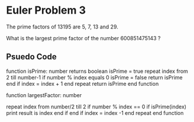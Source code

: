 # Euler Problem 3

The prime factors of 13195 are 5, 7, 13 and 29.

What is the largest prime factor of the number 600851475143 ?

## Psuedo Code

function isPrime: number returns boolean
isPrime = true
repeat index from 2 till number-1
  if number %  index  equals 0
     isPrime = false
     return isPrime
  end if 
  index = index + 1
end repeat
return isPrime
end function

function largestFactor: number 

repeat index from number/2 till 2
if number % index == 0
    if isPrime(index)
       print result is index
     end if
end if
index = index -1
end repeat
end function

